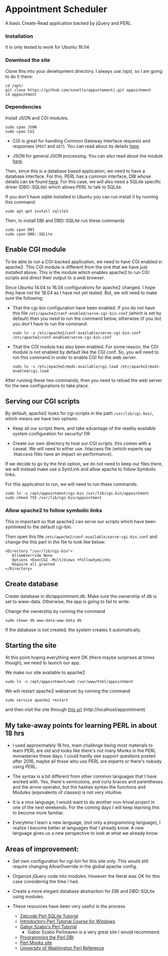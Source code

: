 # Appointment Scheduler

A basic Create-Read application backed by jQuery and PERL.

### Installation
It is only tested to work for Ubuntu 16.04

### Download the site
Clone this into your development directory. I always use /opt/, so I am going to do it there:

```
cd /opt/
git clone https://github.com/sovello/appuntamenti.git appointment
cd appointment
```

### Dependencies

Install JSON and CGI modules.

```
sudo cpan JSON
sudo cpan CGI
```

* CGI is great for handling Common Gateway Interface requests and responses (`POST` and `GET`).
You can read about its details [here](http://search.cpan.org/~lds/CGI.pm-3.43/CGI.pm).

* JSON for general JSON processing. You can also read about the module [here](http://search.cpan.org/~ishigaki/JSON-2.97001/lib/JSON.pm).


Then, since this is a database based application, we need to have a database interface. For this, PERL has
a common interface, DBI whose details can be found [here](http://search.cpan.org/~timb/DBI-1.641/DBI.pm).
For this case, we will also need a SQLite specific driver (DBD::SQLite) which allows PERL to talk to SQLite.

If you don't have sqlite installed in Ubuntu you can run install it by running this command:

```
sudo apt-get install sqlite3
```

Then, to install DBI and DBD::SQLite run these commands

```
sudo cpan DBI
sudo cpan DBD::SQLite
```

## Enable CGI module

To be able to run a CGI-backed application, we need to have CGI enabled in apache2. This CGI module is
different from the one that we have just installed above. This is the module which enables apache2
to run CGI scripts and direct their output to _a web browser_.

Since Ubuntu 14.04 to 16.04 configurations for apache2 changed. I hope they have not for 18.04 as I have not yet tested.
But, we will need to make sure the following:

* That the cgi-bin configuration have been enabled. If you do not have this file `/etc/apache2/conf-enabled/serve-cgi-bin.conf` (which is set by default) then you need to run the command below, otherwise (if you do) you don't have to run the command:
  ```
  sudo ln -s /etc/apache2/conf-available/serve-cgi-bin.conf /etc/apache2/conf-enabled/serve-cgi-bin.conf
  ```

* That the CGI module has also been enabled. For some reason, the CGI module is not enabled by default like the CGI conf. So, you will need to run this command in order to enable CGI for the web server.
  ```
  sudo ln -s /etc/apache2/mods-available/cgi.load /etc/apache2/mods-enabled/cgi.load
  ```

After running these two commands, then you need to reload the web server for the new configurations to take place.

## Serving our CGI scripts
By default, apache2 looks for cgi-scripts in the path `/usr/lib/cgi-bin/`, which means we have two options:

* Keep all our scripts there, and take advantage of the readily available system configuration for security! OR

* Create our own directory to host our CGI scripts. this comes with a caveat. We will need to either use .htaccess file
(which experts say .htaccess files have an impact on performance).

If we decide to go by the first option, we do not need to keep our files there, we will instead make use a SymLink and allow apache to follow Symbolic links.

For this application to run, we will need to run these commands:

```
sudo ln -s /opt/appointment/cgi-bin /usr/lib/cgi-bin/appointment
sudo chmod 755 /usr/lib/cgi-bin/appointment
```

### Allow apache2 to follow symbolic links

This is important so that apache2 can serve our scripts which have been symlinked to the default cgi-bin.

Then open this file `/etc/apache2/conf-available/serve-cgi-bin.conf`
and change the this part in the file to look like below:

```
<Directory "/usr/lib/cgi-bin">
   AllowOverride None
   Options +ExecCGI -MultiViews +FollowSymLinks
   Require all granted
</Directory>	
```

## Create database

Create database in db/appointment.db. Make sure the ownership of db is set to
www-data. Otherwise, the app is going to fail to write.

Change the ownership by running the command

```
sudo chown db www-data:www-data db
```

If the database is not created, the system creates it automatically.

## Starting the site
At this point hoping everything went OK (there maybe surprises at times though), we need to launch our app.

We make our site available to apache2

```
sudo ln -s /opt/appointment/web /var/www/html/appointment
```

We will restart apache2 webserver by running the command

```
sudo service apache2 restart
```
and then visit the site through [this url](http://localhost/appointment) (http://localhost/appointment)


## My take-away points for learning PERL in about 18 hrs

* I used approximately 18 hrs, main challenge being most materials to learn
PERL are old and looks like there's not many Monks in the PERL monasteries
these days. I could hardly see support questions posted after 2016, maybe all
those who use PERL are experts or there's nobody using PERL.

* The syntax is a bit different from other common languages that I have worked with.
Yes, there's semicolons, and curly braces and parentheses and the arrow operator, but
the hashes syntax the functions and Modules (equivalents of classes) is not very intuitive.

* It is a nice language, I would want to do another non-trivial project in one of the next weekends.
For the coming days I will keep learning this to become more familiar.

* Everytime I learn a new language, (not only a programming language), I realize
I become better at languages that I already know. A new language gives us
a new perspective to look at what we already know.


## Areas of improvement:
* Set own configuration for cgi-bin for this site only. This would still require changing AllowOverride in
the global apache config.
* Organize jQuery code into modules. However the literal was OK for this case considering the time I had.
* Create a more elegant database abstraction for DBI and DBD::SQLite using modules.

* These resources have been very useful in the process
  * [Zetcode Perl SQLite Tutorial](http://zetcode.com/db/sqliteperltutorial/)
  * [Introductory Perl Tutorial Course for Windows](https://www.gossland.com/perlcourse/default/index)
  * [Gabor Szabo's Perl Tutorial](https://perlmaven.com/perl-tutorial)
    * Gabor Szabo Perlmaven is a very great site I would recommend.
  * [Programming the Perl DBI](https://docstore.mik.ua/orelly/linux/dbi/index.htm)
  * [Perl Monks site](http://www.perlmonks.org)
  * [University of Washington Perl Reference](http://www.washington.edu/perl5man/)